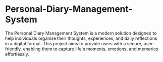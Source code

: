 # Personal-Diary-Management-System
The Personal Diary Management System is a modern solution designed to help individuals organize their thoughts, experiences, and daily reflections in a digital format. This project aims to provide users with a secure, user-friendly, enabling them to capture life's moments, emotions, and memories effortlessly.
